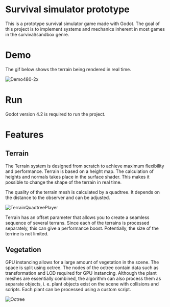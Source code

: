 # Survival simulator prototype

This is a prototype survival simulator game made with Godot.
The goal of this project is to implement systems and mechanics inherent in most games in the survival/sandbox genre.

# Demo

The gif below shows the terrain being rendered in real time.

![Demo480-2x](https://github.com/Soromytko/Survival-simulator-prototype/assets/98621939/a41801af-9273-4e8d-9793-c3ccef6cbf42)

# Run

Godot version 4.2 is required to run the project.

# Features

## Terrain

The Terrain system is designed from scratch to achieve maximum flexibility and performance.
Terrain is based on a height map. The calculation of heights and normals takes place in the surface shader.
This makes it possible to change the shape of the terrain in real time.

The quality of the terrain mesh is calculated by a quadtree. It depends on the distance to the observer and can be adjusted.

![TerrainQuadtreePlayer](https://github.com/user-attachments/assets/d0378493-4b51-439d-88a6-d75a173b248a)

Terrain has an offset parameter that allows you to create a seamless sequence of several terrans. Since each of the terrains is processed separately, this can give a performance boost. Potentially, the size of the terrine is not limited.

## Vegetation

GPU instancing allows for a large amount of vegetation in the scene. The space is split using octree. The nodes of the octree contain data such as transformation and LOD required for GPU instancing. Although the plant meshes are essentially combined, the algorithm can also process them as separate objects, i. e. plant objects exist on the scene with collisions and scripts. Each plant can be processed using a custom script.

![Octree](https://github.com/user-attachments/assets/c30b3f92-04fd-4280-971f-8d6c62ec3420)
